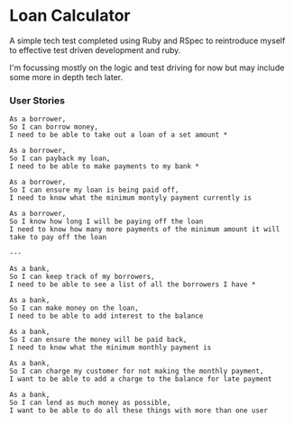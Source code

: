 # Loan Calculator

A simple tech test completed using Ruby and RSpec to reintroduce myself to effective test driven development and ruby.

I'm focussing mostly on the logic and test driving for now but may include some more in depth tech later.


### User Stories

```
As a borrower,
So I can borrow money,
I need to be able to take out a loan of a set amount *

As a borrower,
So I can payback my loan,
I need to be able to make payments to my bank *

As a borrower,
So I can ensure my loan is being paid off,
I need to know what the minimum montyly payment currently is

As a borrower,
So I know how long I will be paying off the loan
I need to know how many more payments of the minimum amount it will take to pay off the loan

---

As a bank,
So I can keep track of my borrowers,
I need to be able to see a list of all the borrowers I have *

As a bank,
So I can make money on the loan,
I need to be able to add interest to the balance

As a bank,
So I can ensure the money will be paid back,
I need to know what the minimum monthly payment is

As a bank,
So I can charge my customer for not making the monthly payment,
I want to be able to add a charge to the balance for late payment

As a bank,
So I can lend as much money as possible,
I want to be able to do all these things with more than one user

```